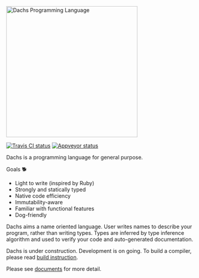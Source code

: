 <!-- Dachs Programming Language -->
<img src="https://github.com/rhysd/Dachs/blob/master/misc/dachs-logo.png?raw=true" width="350" alt="Dachs Programming Language"/>

[![Travis CI status][Travis CI badge]][Travis CI results]
[![Appveyor status][Appveyor badge]][Appveyor results]

Dachs is a programming language for general purpose.

Goals :dog2:
- Light to write (inspired by Ruby)
- Strongly and statically typed
- Native code efficiency
- Immutability-aware
- Familiar with functional features
- Dog-friendly

Dachs aims a name oriented language. User writes names to describe your program, rather than
writing types. Types are inferred by type inference algorithm and used to verify your code and
auto-generated documentation.

Dachs is under construction. Development is on going. To build a compiler, please read [build instruction][].

Please see [documents][] for more detail.

[Dachs logo]: ../misc/dachs-logo.png
[documents]: ./docs/design/draft/README.md
[Travis CI results]: https://travis-ci.org/rhysd/Dachs
[Travis CI badge]: https://travis-ci.org/rhysd/Dachs.svg?branch=master
[Appveyor results]: https://ci.appveyor.com/project/rhysd/dachs/branch/master
[Appveyor badge]: https://ci.appveyor.com/api/projects/status/7w885lmttd01ic2a/branch/master?svg=true
[build instruction]: ./compiler/README.md
